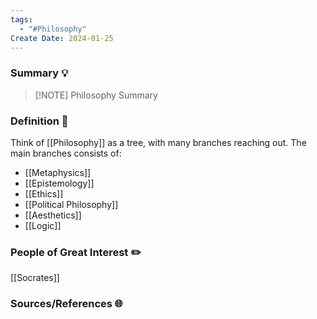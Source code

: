 ```yaml
---
tags:
  - "#Philosophy"
Create Date: 2024-01-25
---
```

### Summary 💡


> [!NOTE] Philosophy
> Summary

### Definition 📖
Think of [[Philosophy]] as a tree, with many branches reaching out.
The main branches consists of:
- [[Metaphysics]]
- [[Epistemology]]
- [[Ethics]]
- [[Political Philosophy]]
- [[Aesthetics]]
- [[Logic]]

### People of Great Interest ✏️
[[Socrates]]
 
### Sources/References 🌐 
